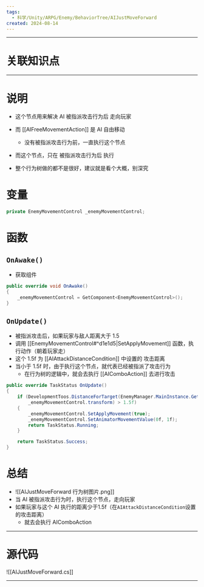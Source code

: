 ```yaml
---
tags:
  - 科学/Unity/ARPG/Enemy/BehaviorTree/AIJustMoveForward
created: 2024-08-14
---
```


---
# 关联知识点



---
# 说明

- 这个节点用来解决 AI 被指派攻击行为后 走向玩家
- 而 [[AIFreeMovementAction]] 是 AI 自由移动
	- 没有被指派攻击行为前，一直执行这个节点
- 而这个节点，只在 被指派攻击行为后 执行

- 整个行为树做的都不是很好，建议就是看个大概，别深究

# 变量

```C#
private EnemyMovementControl _enemyMovementControl;
```
# 函数
## `OnAwake()`

- 获取组件

```C#
public override void OnAwake()
{
	_enemyMovementControl = GetComponent<EnemyMovementControl>();
}
```
## `OnUpdate()`

- 被指派攻击后，如果玩家与敌人距离大于 1.5
- 调用 [[EnemyMovementControl#^d1e1d5|SetApplyMovement]] 函数，执行动作（朝着玩家走）
- 这个 1.5f 为 [[AIAttackDistanceCondition]] 中设置的 攻击距离
- 当小于 1.5f 时，由于执行这个节点，就代表已经被指派了攻击行为
	- 在行为树的逻辑中，就会去执行 [[AIComboAction]] 去进行攻击

```C#
public override TaskStatus OnUpdate()
{
	if (DevelopmentToos.DistanceForTarget(EnemyManager.MainInstance.GetMainPlayer(),
		_enemyMovementControl.transform) > 1.5f)
	{
		_enemyMovementControl.SetApplyMovement(true);
		_enemyMovementControl.SetAnimatorMovementValue(0f, 1f);
		return TaskStatus.Running;
	}

	return TaskStatus.Success;
}
```
# 总结

- ![[AIJustMoveForward 行为树图片.png]]
- 当 AI 被指派攻击行为时，执行这个节点，走向玩家
- 如果玩家与这个 AI 执行的距离少于1.5f（在`AIAttackDistanceCondition`设置的攻击距离）
	- 就去会执行 AIComboAction

---
# 源代码

![[AIJustMoveForward.cs]]

---